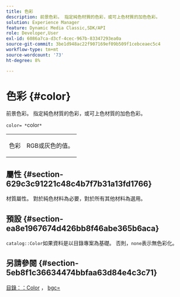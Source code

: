 ```yaml
---
title: 色彩
description: 前景色彩。 指定純色材質的色彩，或可上色材質的加色色彩。
solution: Experience Manager
feature: Dynamic Media Classic,SDK/API
role: Developer,User
exl-id: 6086a7ca-d3cf-4cec-967b-83347293ea0a
source-git-commit: 3be1d948ac22f907169ef09b509f1cebceaec5c4
workflow-type: tm+mt
source-wordcount: '73'
ht-degree: 8%

---
```


# 色彩 {#color}

前景色彩。 指定純色材質的色彩，或可上色材質的加色色彩。

`color= *`color`*`

<table id="simpletable_C5AF9074CCA64EA5921772DF3F7E0F55"> 
 <tr class="strow"> 
  <td class="stentry"> <p><span class="varname">色彩</span> </p> </td> 
  <td class="stentry"> <p>RGB或灰色的值。 </p></td> 
 </tr> 
</table>

## 屬性 {#section-629c3c91221c48c4b7f7b31a13fd1766}

材質屬性。 對於純色材料為必要，對於所有其他材料為選用。

## 預設 {#section-ea8e1967674d426bb8f46abe365b6aca}

`catalog::Color`如果資料是以目錄專案為基礎。 否則，`none`表示無色彩化。

## 另請參閱 {#section-5eb8f1c36634474bbfaa63d84e4c3c71}

[目錄：：Color](../../../../../ir-api/material-cat/image-rendering-api-ref/c-ir-material-catalog/c-ir-material-data-reference/r-ir-cat-color.md#reference-7639487fe0ac48beb9e8afa4dc845552) ， [bgc=](../../../../../ir-api/http-protocol/image-rendering-api-ref/c-ir-http-protocol-ref/c-ir-http-protocol-command-reference/r-ir-bgc.md#reference-3f5c78cea01c4a85aa582076d23aebb0)
